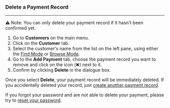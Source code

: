 ### Delete a Payment Record
__________________________

⚠️ Note:
You can only delete your payment record if it hasn't been confirmed yet. 

1. Go to **Customers** on the main menu. 
2. Click on the **Customer** tab.
3. Select the customer's name from the list on the left pane, using either the [Find Mode](https://github.com/Fx-Professional-Services/HorizonDocs/blob/main/Horizon%20User%20Guide/VIII.%20Searching%20on%20Horizon/Find%20Mode.md) or [Browse Mode](https://github.com/Fx-Professional-Services/HorizonDocs/blob/main/Horizon%20User%20Guide/VIII.%20Searching%20on%20Horizon/Browse%20Mode.md).
4. Go to the **Add Payment** tab, choose the payment record you want to remove and click on the icon  (✖︎) next to it. 
5. Confirm by clicking **Delete** in the dialogue box. 

Once you select **Delete**, your payment record will be immediately deleted. If you accidentally deleted your record, just [create another payment record](Creating%20a%20Payment%20Record.md).

If you forgot your password and are not able to delete your payment, please try to [reset your password](D.%20Resetting%20Your%20Password.md).